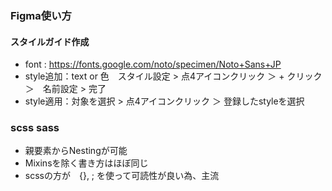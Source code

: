### Figma使い方
#### スタイルガイド作成
 - font : https://fonts.google.com/noto/specimen/Noto+Sans+JP
 - style追加：text or 色　スタイル設定 > 点4アイコンクリック ＞ + クリック　＞　名前設定 > 完了
 - style適用：対象を選択 > 点4アイコンクリック ＞ 登録したstyleを選択

### scss sass
 - 親要素からNestingが可能
 - Mixinsを除く書き方はほぼ同じ
 - scssの方が　{}, ; を使って可読性が良い為、主流
